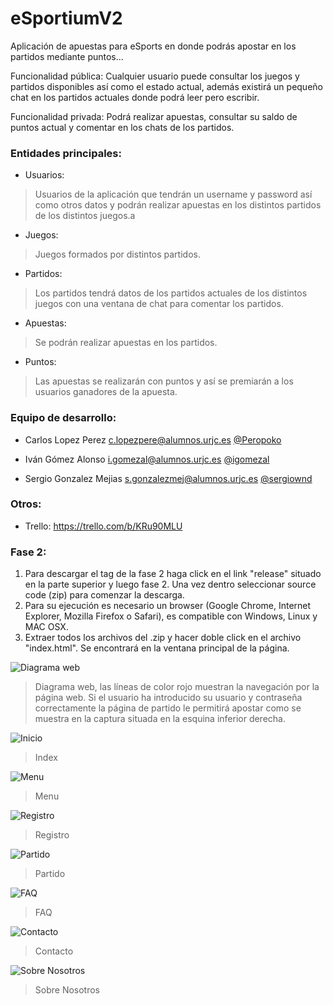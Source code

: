# eSportiumV2

Aplicación de apuestas para eSports en donde podrás apostar en los partidos mediante puntos...

Funcionalidad pública: Cualquier usuario puede consultar los juegos y partidos disponibles así como el estado actual, además existirá un pequeño chat en los partidos actuales donde podrá leer pero escribir.

Funcionalidad privada: Podrá realizar apuestas, consultar su saldo de puntos actual y comentar en los chats de los partidos.

### Entidades principales:

* Usuarios:

> Usuarios de la aplicación que tendrán un username y password así como otros datos y podrán realizar apuestas en los distintos partidos de los distintos juegos.a

* Juegos:

> Juegos formados por distintos partidos.

* Partidos:

> Los partidos tendrá datos de los partidos actuales de los distintos juegos con una ventana de chat para comentar los partidos.

* Apuestas:

> Se podrán realizar apuestas en los partidos.

* Puntos:

> Las apuestas se realizarán con puntos y así se premiarán a los usuarios ganadores de la apuesta.

### Equipo de desarrollo:

* Carlos Lopez Perez c.lopezpere@alumnos.urjc.es [@Peropoko](https://github.com/Peropoko)

* Iván Gómez Alonso i.gomezal@alumnos.urjc.es [@igomezal](https://github.com/igomezal)

* Sergio Gonzalez Mejias s.gonzalezmej@alumnos.urjc.es [@sergiownd](https://github.com/sergiownd)

### Otros:

* Trello: https://trello.com/b/KRu90MLU

### Fase 2:

1. Para descargar el tag de la fase 2 haga click en el link "release" situado en la parte superior y luego  fase 2. Una vez dentro seleccionar source code (zip) para comenzar la descarga.
2. Para su ejecución es necesario un browser (Google Chrome, Internet Explorer, Mozilla Firefox o Safari), es compatible con Windows, Linux y MAC OSX.
3. Extraer todos los archivos del .zip y hacer doble click en el archivo "index.html". Se encontrará en la ventana principal de la página.
<Enter>

![Diagrama web](https://github.com/igomezal/eSportiumV2/blob/master/diagrama/diagrama.png?raw=true "Diagrama web")
>Diagrama web, las líneas de color rojo muestran la navegación por la página web. Si el usuario ha introducido su usuario y contraseña correctamente la página de partido le permitirá apostar como se muestra en la captura situada en la esquina inferior derecha.

![Inicio](https://github.com/igomezal/eSportiumV2/blob/master/diagrama/imagenes/index.png?raw=true "Inicio")
>Index

![Menu](https://github.com/igomezal/eSportiumV2/blob/master/diagrama/imagenes/menu.png?raw=true "Menu")

>Menu 

![Registro](https://github.com/igomezal/eSportiumV2/blob/master/diagrama/imagenes/registro.png?raw=true "Registro")
>Registro

![Partido](https://github.com/igomezal/eSportiumV2/blob/master/diagrama/imagenes/partido.png?raw=true "Partido")
> Partido

![FAQ](https://github.com/igomezal/eSportiumV2/blob/master/diagrama/imagenes/faq.png?raw=true "FAQ")
> FAQ

![Contacto](https://github.com/igomezal/eSportiumV2/blob/master/diagrama/imagenes/contacto.png?raw=true "Contacto")
>Contacto

![Sobre Nosotros](https://github.com/igomezal/eSportiumV2/blob/master/diagrama/imagenes/nosotros.png?raw=true "Sobre Nosotros")
>Sobre Nosotros
